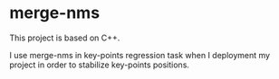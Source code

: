 # merge-nms
This project is based on C++.

I use merge-nms in key-points regression task when I deployment my project in order to stabilize key-points positions.
